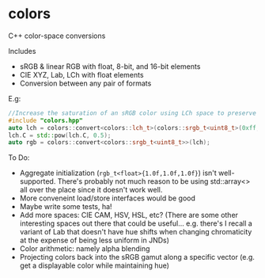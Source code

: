 # colors
C++ color-space conversions

Includes
- sRGB & linear RGB with float, 8-bit, and 16-bit elements
- CIE XYZ, Lab, LCh with float elements
- Conversion between any pair of formats

E.g:
```cpp
//Increase the saturation of an sRGB color using LCh space to preserve luminance
#include "colors.hpp"
auto lch = colors::convert<colors::lch_t>(colors::srgb_t<uint8_t>(0xff, 0xcc, 0x88));
lch.C = std::pow(lch.C, 0.5);
auto rgb = colors::convert<colors::srgb_t<uint8_t>>(lch);
```

To Do:
- Aggregate initialization (`rgb_t<float>{1.0f,1.0f,1.0f}`) isn't well-supported. There's probably not much reason to be using std::array<> all over the place since it doesn't work well.
- More conveneint load/store interfaces would be good
- Maybe write some tests, ha!
- Add more spaces: CIE CAM, HSV, HSL, etc? (There are some other interesting spaces out there that could be useful... e.g. there's I recall a variant of Lab that doesn't have hue shifts when changing chromaticity at the expense of being less uniform in JNDs)
- Color arithmetic: namely alpha blending
- Projecting colors back into the sRGB gamut along a specific vector (e.g. get a displayable color while maintaining hue)
